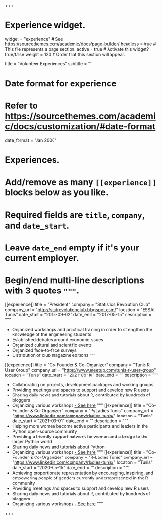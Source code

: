 +++
# Experience widget.
widget = "experience"  # See https://sourcethemes.com/academic/docs/page-builder/
headless = true  # This file represents a page section.
active = true  # Activate this widget? true/false
weight = 120  # Order that this section will appear.

title = "Volunteer Experiences"
subtitle = ""

# Date format for experience
#   Refer to https://sourcethemes.com/academic/docs/customization/#date-format
date_format = "Jan 2006"

# Experiences.
#   Add/remove as many `[[experience]]` blocks below as you like.
#   Required fields are `title`, `company`, and `date_start`.
#   Leave `date_end` empty if it's your current employer.
#   Begin/end multi-line descriptions with 3 quotes `"""`.

[[experience]]
  title = "President"
  company = "Statistics Revolution Club"
  company_url = "http://statrevolutionclub.blogspot.com/"
  location = "ESSAI Tunis"
  date_start = "2016-09-02"
  date_end = "2017-05-15"
  description = """
  * Organized workshops and practical training in order to strengthen the knowledge of the engineering students
  * Established debates around economic issues
  * Organized cultural and scientific events
  * Organized face-to-face surveys
  * Distribution of club magazine editions
  """
  
[[experience]]
  title = "Co-Founder & Co-Organizer"
  company = "Tunis R User Group"
  company_url = "https://www.meetup.com/tunis-r-user-group"
  location = "Tunis"
  date_start = "2021-06-10"
  date_end = ""
  description = """
  * Collaborating on projects, development packages and working groups
  * Providing meetings and spaces to support and develop new R users
  * Sharing daily news and tutorials about R, contributed by hundreds of bloggers
  * Organizing various workshops [- See here](https://www.youtube.com/watch?v=GlTRN2jbEa4)
  """
[[experience]]
  title = "Co-Founder & Co-Organizer"
  company = "PyLadies Tunis"
  company_url = "https://www.linkedin.com/company/rladies-tunis/"
  location = "Tunis"
  date_start = "2021-03-01"
  date_end = ""
  description = """
  * Helping more women become active participants and leaders in the Python open-source community
  * Providing a friendly support network for women and a bridge to the larger Python world
  * Sharing daily news and tutorials about Python
  * Organizing various workshops [- See here](https://www.youtube.com/channel/UCllZITsohBLf1mbACmRQJhw)
  """
[[experience]]
  title = "Co-Founder & Co-Organizer"
  company = "R-Ladies Tunis"
  company_url = "https://www.linkedin.com/company/rladies-tunis/"
  location = "Tunis"
  date_start = "2020-05-15"
  date_end = ""
  description = """
  * Achieving proportionate representation by encouraging, inspiring, and empowering people of genders currently underrepresented in the R community
  * Providing meetings and spaces to support and develop new R users
  * Sharing daily news and tutorials about R, contributed by hundreds of bloggers
  * Organizing various workshops [- See here](https://www.youtube.com/channel/UCfoktGmvJ6rnME7mSP_Ww2g/videos)
  """
  


+++

